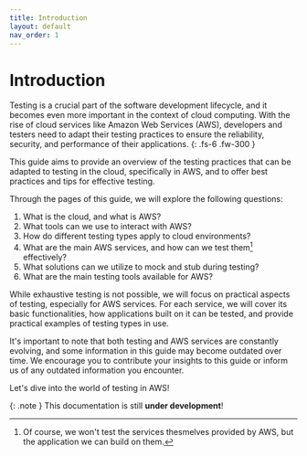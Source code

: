 ```yaml
---
title: Introduction
layout: default
nav_order: 1
---
```

# Introduction

Testing is a crucial part of the software development lifecycle, and it becomes even more important in the context of cloud computing. With the rise of cloud services like Amazon Web Services (AWS), developers and testers need to adapt their testing practices to ensure the reliability, security, and performance of their applications.
{: .fs-6 .fw-300 }

This guide aims to provide an overview of the testing practices that can be adapted to testing in the cloud, specifically in AWS, and to offer best practices and tips for effective testing.

Through the pages of this guide, we will explore the following questions:
1. What is the cloud, and what is AWS?
2. What tools can we use to interact with AWS?
3. How do different testing types apply to cloud environments?
4. What are the main AWS services, and how can we test them[^1] effectively?
5. What solutions can we utilize to mock and stub during testing?
6. What are the main testing tools available for AWS?

While exhaustive testing is not possible, we will focus on practical aspects of testing, especially for AWS services. For each service, we will cover its basic functionalities, how applications built on it can be tested, and provide practical examples of testing types in use.

It's important to note that both testing and AWS services are constantly evolving, and some information in this guide may become outdated over time. We encourage you to contribute your insights to this guide or inform us of any outdated information you encounter.

Let's dive into the world of testing in AWS!

{: .note }
This documentation is still **under development**!

[^1]: Of course, we won't test the services thesmelves provided by AWS, but the application we can build on them. 